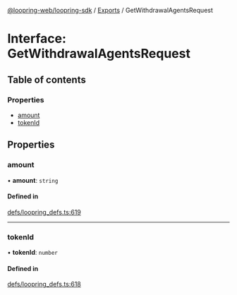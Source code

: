 [@loopring-web/loopring-sdk](../README.md) / [Exports](../modules.md) / GetWithdrawalAgentsRequest

# Interface: GetWithdrawalAgentsRequest

## Table of contents

### Properties

- [amount](GetWithdrawalAgentsRequest.md#amount)
- [tokenId](GetWithdrawalAgentsRequest.md#tokenid)

## Properties

### amount

• **amount**: `string`

#### Defined in

[defs/loopring_defs.ts:619](https://github.com/Loopring/loopring_sdk/blob/acbd5a2/src/defs/loopring_defs.ts#L619)

___

### tokenId

• **tokenId**: `number`

#### Defined in

[defs/loopring_defs.ts:618](https://github.com/Loopring/loopring_sdk/blob/acbd5a2/src/defs/loopring_defs.ts#L618)
